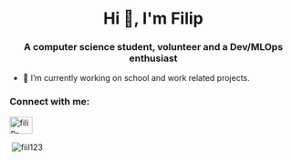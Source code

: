 <h1 align="center">Hi 👋, I'm Filip</h1>
<h3 align="center">A computer science student, volunteer and a Dev/MLOps enthusiast</h3>

- 🔭 I’m currently working on school and work related projects.

<h3 align="left">Connect with me:</h3>
<p align="left">
<a href="https://linkedin.com/in/filip-srsen" target="blank"><img align="center" src="https://raw.githubusercontent.com/rahuldkjain/github-profile-readme-generator/master/src/images/icons/Social/linked-in-alt.svg" alt="filip-srsen" height="30" width="40" /></a>
</p>

<p>&nbsp;<img align="center" src="https://github-readme-stats.vercel.app/api?username=fiil123&show_icons=true&theme=tokyonight&locale=en" alt="fiil123" /></p>
